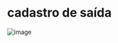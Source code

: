 # cadastro de saída
![image](https://github.com/user-attachments/assets/6471f55f-4ba8-4716-8eee-806b55703d96)
